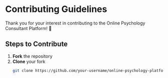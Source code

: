 # Contributing Guidelines

Thank you for your interest in contributing to the Online Psychology Consultant Platform! 🙌

## Steps to Contribute

1. **Fork** the repository
2. **Clone** your fork
   ```bash
   git clone https://github.com/your-username/online-psychology-platform.git
